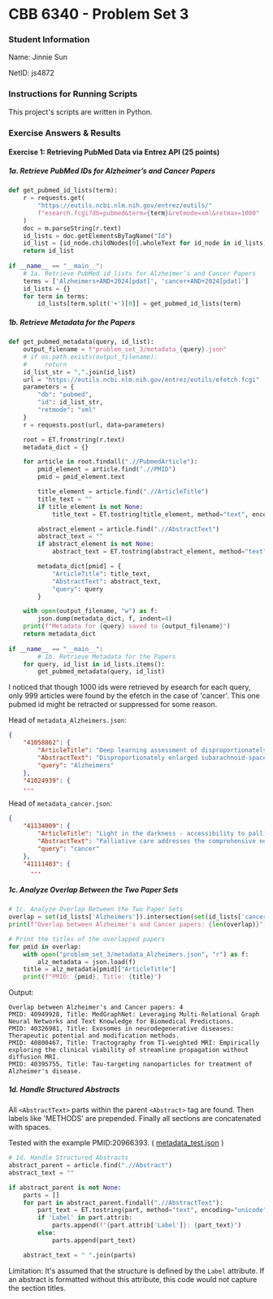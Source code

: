 # CBB 6340 - Problem Set 3

### Student Information

Name: Jinnie Sun

NetID: js4872

### Instructions for Running Scripts

This project's scripts are written in Python.

### Exercise Answers & Results

#### Exercise 1: Retrieving PubMed Data via Entrez API (25 points)

##### 1a. Retrieve PubMed IDs for Alzheimer’s and Cancer Papers

```python
def get_pubmed_id_lists(term):
    r = requests.get(
        "https://eutils.ncbi.nlm.nih.gov/entrez/eutils/"
        f"esearch.fcgi?db=pubmed&term={term}&retmode=xml&retmax=1000"
    )
    doc = m.parseString(r.text)
    id_lists = doc.getElementsByTagName("Id")
    id_list = [id_node.childNodes[0].wholeText for id_node in id_lists]
    return id_list
  
if __name__ == "__main__":
    # 1a. Retrieve PubMed id_lists for Alzheimer’s and Cancer Papers
    terms = ['Alzheimers+AND+2024[pdat]', 'cancer+AND+2024[pdat]']
    id_lists = {}
    for term in terms:
        id_lists[term.split('+')[0]] = get_pubmed_id_lists(term)
```

##### 1b. Retrieve Metadata for the Papers

```python
def get_pubmed_metadata(query, id_list):
    output_filename = f"problem_set_3/metadata_{query}.json"
    # if os.path.exists(output_filename):
    #     return
    id_list_str = ",".join(id_list)
    url = "https://eutils.ncbi.nlm.nih.gov/entrez/eutils/efetch.fcgi"
    parameters = {
        "db": "pubmed",
        "id": id_list_str,
        "retmode": "xml"
    }
    r = requests.post(url, data=parameters)

    root = ET.fromstring(r.text)
    metadata_dict = {}

    for article in root.findall(".//PubmedArticle"):
        pmid_element = article.find(".//PMID")
        pmid = pmid_element.text

        title_element = article.find(".//ArticleTitle")
        title_text = ""
        if title_element is not None:
            title_text = ET.tostring(title_element, method="text", encoding="unicode").strip()

        abstract_element = article.find(".//AbstractText")
        abstract_text = ""
        if abstract_element is not None:
            abstract_text = ET.tostring(abstract_element, method="text", encoding="unicode").strip()

        metadata_dict[pmid] = {
            "ArticleTitle": title_text,
            "AbstractText": abstract_text,
            "query": query 
        }

    with open(output_filename, "w") as f:
        json.dump(metadata_dict, f, indent=4)
    print(f"Metadata for {query} saved to {output_filename}") 
    return metadata_dict
    
if __name__ == "__main__":
		# 1b. Retrieve Metadata for the Papers
    for query, id_list in id_lists.items():
        get_pubmed_metadata(query, id_list)
```

I noticed that though 1000 ids were retrieved by esearch for each query, only 999 articles were found by the efetch in the case of 'cancer'. This one pubmed id might be retracted or suppressed for some reason.

Head of `metadata_Alzheimers.json`:

```json
{
    "41058862": {
        "ArticleTitle": "Deep learning assessment of disproportionately enlarged subarachnoid-space hydrocephalus in Hakim's disease or idiopathic normal pressure hydrocephalus.",
        "AbstractText": "Disproportionately enlarged subarachnoid-space hydrocephalus (DESH) is a key feature of Hakim's disease (synonymous with idiopathic normal pressure hydrocephalus; iNPH). However, it previously had been only subjectively evaluated.",
        "query": "Alzheimers"
    },
    "41024939": {
    ...
```

Head of `metadata_cancer.json`:

```json
{
    "41134009": {
        "ArticleTitle": "Light in the darkness - accessibility to palliative care for cancer patients of Chinese background and their families.",
        "AbstractText": "Palliative care addresses the comprehensive needs of advanced-stage cancer patients, enhancing their quality of life. However, due to cultural and linguistic differences, Chinese Australians encounter substantial barriers to accessing these services.",
        "query": "cancer"
    },
    "41111483": {
      ...
```

##### 1c. Analyze Overlap Between the Two Paper Sets

```python
# 1c. Analyze Overlap Between the Two Paper Sets
overlap = set(id_lists['Alzheimers']).intersection(set(id_lists['cancer']))
print(f"Overlap between Alzheimer's and Cancer papers: {len(overlap)}")

# Print the titles of the overlapped papers
for pmid in overlap:
    with open("problem_set_3/metadata_Alzheimers.json", "r") as f:
        alz_metadata = json.load(f)
    title = alz_metadata[pmid]["ArticleTitle"]
    print(f"PMID: {pmid}, Title: {title}")
```

Output:

```
Overlap between Alzheimer's and Cancer papers: 4
PMID: 40949928, Title: MedGraphNet: Leveraging Multi-Relational Graph Neural Networks and Text Knowledge for Biomedical Predictions.
PMID: 40326981, Title: Exosomes in neurodegenerative diseases: Therapeutic potential and modification methods.
PMID: 40800467, Title: Tractography from T1-weighted MRI: Empirically exploring the clinical viability of streamline propagation without diffusion MRI.
PMID: 40395755, Title: Tau-targeting nanoparticles for treatment of Alzheimer's disease.
```

##### 1d. Handle Structured Abstracts

All `<AbstractText>` parts within the parent `<Abstract>` tag are found. Then labels like 'METHODS' are prepended. Finally all sections are concatenated with spaces.

Tested with the example PMID:20966393. ( [metadata_test.json](metadata_test.json) )

```python
# 1d. Handle Structured Abstracts
abstract_parent = article.find(".//Abstract")
abstract_text = ""

if abstract_parent is not None:
    parts = []
    for part in abstract_parent.findall(".//AbstractText"):
        part_text = ET.tostring(part, method="text", encoding="unicode").strip()
        if 'Label' in part.attrib:
            parts.append(f"{part.attrib['Label']}: {part_text}")
        else:
            parts.append(part_text)

    abstract_text = " ".join(parts)
```

Limitation: It's assumed that the structure is defined by the `Label` attribute. If an abstract is formatted without this attribute, this code would not capture the section titles. 



